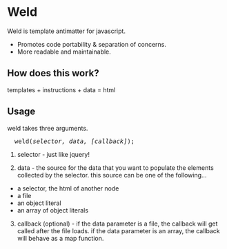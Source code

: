 # Weld

Weld is template antimatter for javascript. 

- Promotes code portability & separation of concerns.
- More readable and maintainable.

## How does this work?

templates + instructions + data = html

## Usage

weld takes three arguments.
<pre>
  weld(<i>selector, data, [callback]</i>);
</pre>

1) selector - just like jquery!

2) data - the source for the data that you want to populate the elements collected by the selector. this source can be one of the following...<br/>

- a selector, the html of another node<br/>
- a file<br/>
- an object literal<br/>
- an array of object literals<br/>

3) callback (optional) - if the data parameter is a file, the callback will get called after the file loads. if the data parameter is an array, the callback will behave as a map function.
